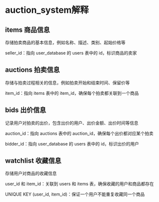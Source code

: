 # auction_system解释
## items 商品信息
存储拍卖商品的基本信息，例如名称、描述、类别、起始价格等

seller_id：指向 user_database 的 users 表中的 id，标识商品的卖家
## auctions 拍卖信息
存储与拍卖过程相关的信息，例如拍卖开始和结束时间、保留价等

item_id：指向 items 表中的 item_id，确保每个拍卖都关联到一个商品
## bids 出价信息
记录用户对拍卖的出价，包含出价的用户、出价金额、出价时间等信息

auction_id：指向 auctions 表中的 auction_id，确保每个出价都对应某个拍卖

bidder_id：指向 user_database 的 users 表中的 id，标识出价的用户
## watchlist 收藏信息
存储用户对商品的收藏信息

user_id 和 item_id：关联到 users 和 items 表，确保收藏的用户和商品都存在

UNIQUE KEY (user_id, item_id)：保证一个用户不能重复收藏同一个商品
